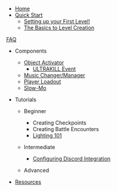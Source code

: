 * [Home](/Home.md)
* [Quick Start](/Quick-Start/Quick-Start.md)
    * [Setting up your First Level!](/Quick-Start/Creating%20Levels.md)
    * [The Basics to Level Creation](/Quick-Start/Creating%20Levels.md)


[FAQ](/FAQ.md)
* Components 
    * [Object Activator](/Components/Object%20Activator.md)
        * [ULTRAKILL Event](/Components/ULTRAKILL%20Event.md)
    * [Music Changer/Manager](/Components/Music%20Manager-Changer.md)
    * [Player Loadout](/Components/Player%20Loadout.md)
    * [Slow-Mo](/Components/Slow-Mo.md)
    
        
* Tutorials
    * Beginner
        * Creating Checkpoints
        * Creating Battle Encounters
        * [Lighting 101](/Tutorials/Beginner/Lighting%20101.md)

    * Intermediate
        * [Configuring Discord Integration](/Tutorials/Intermediate/Discord%20Integration%20Setup.md)

    * Advanced
* [Resources](/Resources/Resources.md)